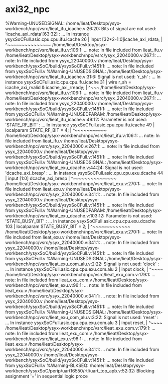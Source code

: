 # axi32_npc
%Warning-UNUSEDSIGNAL: /home/lieat/Desktop/ysyx-workbench/npc/vsrc/lieat_ifu_icache.v:26:20: Bits of signal are not used: 'icache_axi_rdata'[63:32]
                                                                                           : ... In instance ysyxSoCFull.asic.cpu.cpu.ifu.icache
   26 |   input  [32*2-1:0]icache_axi_rdata,
      |                    ^~~~~~~~~~~~~~~~
                       /home/lieat/Desktop/ysyx-workbench/npc/vsrc/lieat_ifu.v:106:1: ... note: In file included from lieat_ifu.v
                       /home/lieat/Desktop/ysyx-workbench/npc/vsrc/ysyx_22040000.v:267:1: ... note: In file included from ysyx_22040000.v
                       /home/lieat/Desktop/ysyx-workbench/ysyxSoC/build/ysyxSoCFull.v:1451:1: ... note: In file included from ysyxSoCFull.v
%Warning-UNUSEDSIGNAL: /home/lieat/Desktop/ysyx-workbench/npc/vsrc/lieat_ifu_icache.v:31:6: Signal is not used: 'r_sh'
                                                                                          : ... In instance ysyxSoCFull.asic.cpu.cpu.ifu.icache
   31 | wire r_sh   = icache_axi_rvalid & icache_axi_rready;
      |      ^~~~
                       /home/lieat/Desktop/ysyx-workbench/npc/vsrc/lieat_ifu.v:106:1: ... note: In file included from lieat_ifu.v
                       /home/lieat/Desktop/ysyx-workbench/npc/vsrc/ysyx_22040000.v:267:1: ... note: In file included from ysyx_22040000.v
                       /home/lieat/Desktop/ysyx-workbench/ysyxSoC/build/ysyxSoCFull.v:1451:1: ... note: In file included from ysyxSoCFull.v
%Warning-UNUSEDPARAM: /home/lieat/Desktop/ysyx-workbench/npc/vsrc/lieat_ifu_icache.v:49:12: Parameter is not used: 'STATE_RF_BIT'
                                                                                          : ... In instance ysyxSoCFull.asic.cpu.cpu.ifu.icache
   49 | localparam STATE_RF_BIT  = 4;
      |            ^~~~~~~~~~~~
                      /home/lieat/Desktop/ysyx-workbench/npc/vsrc/lieat_ifu.v:106:1: ... note: In file included from lieat_ifu.v
                      /home/lieat/Desktop/ysyx-workbench/npc/vsrc/ysyx_22040000.v:267:1: ... note: In file included from ysyx_22040000.v
                      /home/lieat/Desktop/ysyx-workbench/ysyxSoC/build/ysyxSoCFull.v:1451:1: ... note: In file included from ysyxSoCFull.v
%Warning-UNUSEDSIGNAL: /home/lieat/Desktop/ysyx-workbench/npc/vsrc/lieat_exu_dcache.v:44:24: Signal is not used: 'dcache_axi_bresp'
                                                                                           : ... In instance ysyxSoCFull.asic.cpu.cpu.exu.dcache
   44 |   input  [1:0]         dcache_axi_bresp
      |                        ^~~~~~~~~~~~~~~~
                       /home/lieat/Desktop/ysyx-workbench/npc/vsrc/lieat_exu.v:270:1: ... note: In file included from lieat_exu.v
                       /home/lieat/Desktop/ysyx-workbench/npc/vsrc/ysyx_22040000.v:341:1: ... note: In file included from ysyx_22040000.v
                       /home/lieat/Desktop/ysyx-workbench/ysyxSoC/build/ysyxSoCFull.v:1451:1: ... note: In file included from ysyxSoCFull.v
%Warning-UNUSEDPARAM: /home/lieat/Desktop/ysyx-workbench/npc/vsrc/lieat_exu_dcache.v:103:12: Parameter is not used: 'STATE_BUSY_BIT'
                                                                                           : ... In instance ysyxSoCFull.asic.cpu.cpu.exu.dcache
  103 | localparam STATE_BUSY_BIT = 2;
      |            ^~~~~~~~~~~~~~
                      /home/lieat/Desktop/ysyx-workbench/npc/vsrc/lieat_exu.v:270:1: ... note: In file included from lieat_exu.v
                      /home/lieat/Desktop/ysyx-workbench/npc/vsrc/ysyx_22040000.v:341:1: ... note: In file included from ysyx_22040000.v
                      /home/lieat/Desktop/ysyx-workbench/ysyxSoC/build/ysyxSoCFull.v:1451:1: ... note: In file included from ysyxSoCFull.v
%Warning-UNUSEDSIGNAL: /home/lieat/Desktop/ysyx-workbench/npc/vsrc/lieat_exu_com_alu.v:2:22: Signal is not used: 'clock'
                                                                                           : ... In instance ysyxSoCFull.asic.cpu.cpu.exu.com.alu
    2 |   input              clock,
      |                      ^~~~~
                       /home/lieat/Desktop/ysyx-workbench/npc/vsrc/lieat_exu_com.v:179:1: ... note: In file included from lieat_exu_com.v
                       /home/lieat/Desktop/ysyx-workbench/npc/vsrc/lieat_exu.v:96:1: ... note: In file included from lieat_exu.v
                       /home/lieat/Desktop/ysyx-workbench/npc/vsrc/ysyx_22040000.v:341:1: ... note: In file included from ysyx_22040000.v
                       /home/lieat/Desktop/ysyx-workbench/ysyxSoC/build/ysyxSoCFull.v:1451:1: ... note: In file included from ysyxSoCFull.v
%Warning-UNUSEDSIGNAL: /home/lieat/Desktop/ysyx-workbench/npc/vsrc/lieat_exu_com_alu.v:3:22: Signal is not used: 'reset'
                                                                                           : ... In instance ysyxSoCFull.asic.cpu.cpu.exu.com.alu
    3 |   input              reset,
      |                      ^~~~~
                       /home/lieat/Desktop/ysyx-workbench/npc/vsrc/lieat_exu_com.v:179:1: ... note: In file included from lieat_exu_com.v
                       /home/lieat/Desktop/ysyx-workbench/npc/vsrc/lieat_exu.v:96:1: ... note: In file included from lieat_exu.v
                       /home/lieat/Desktop/ysyx-workbench/npc/vsrc/ysyx_22040000.v:341:1: ... note: In file included from ysyx_22040000.v
                       /home/lieat/Desktop/ysyx-workbench/ysyxSoC/build/ysyxSoCFull.v:1451:1: ... note: In file included from ysyxSoCFull.v
%Warning-BLKSEQ: /home/lieat/Desktop/ysyx-workbench/ysyxSoC/perip/uart16550/rtl/uart_top_apb.v:52:32: Blocking assignment '=' in sequential logic proce
